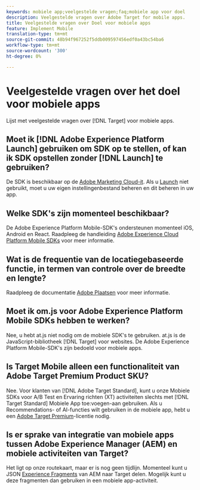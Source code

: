 ```yaml
---
keywords: mobiele app;veelgestelde vragen;faq;mobiele app voor doel
description: Veelgestelde vragen over Adobe Target for mobile apps.
title: Veelgestelde vragen over Doel voor mobiele apps
feature: Implement Mobile
translation-type: tm+mt
source-git-commit: 48b94f967252f5ddb009597456edf0a43bc54ba6
workflow-type: tm+mt
source-wordcount: '300'
ht-degree: 0%

---
```



# Veelgestelde vragen over het doel voor mobiele apps

Lijst met veelgestelde vragen over [!DNL Target] voor mobiele apps.

## Moet ik [!DNL Adobe Experience Platform Launch] gebruiken om SDK op te stellen, of kan ik SDK opstellen zonder [!DNL Launch] te gebruiken?

De SDK is beschikbaar op de [Adobe Marketing Cloud-it](https://github.com/Adobe-Marketing-Cloud/acp-sdks/). Als u [Launch](https://experienceleague.adobe.com/docs/launch/using/overview.html) niet gebruikt, moet u uw eigen instellingenbestand beheren en dit beheren in uw app.

## Welke SDK&#39;s zijn momenteel beschikbaar?

De Adobe Experience Platform Mobile-SDK&#39;s ondersteunen momenteel iOS, Android en React. Raadpleeg de handleiding [Adobe Experience Cloud Platform Mobile SDKs](https://aep-sdks.gitbook.io/docs/) voor meer informatie.

## Wat is de frequentie van de locatiegebaseerde functie, in termen van controle over de breedte en lengte?

Raadpleeg de documentatie [Adobe Plaatsen](https://placesdocs.com/places-services-by-adobe-documentation/) voor meer informatie.

## Moet ik om.js voor Adobe Experience Platform Mobile SDKs hebben te werken?

Nee, u hebt at.js niet nodig om de mobiele SDK&#39;s te gebruiken. at.js is de JavaScript-bibliotheek [!DNL Target] voor websites. De Adobe Experience Platform Mobile-SDK&#39;s zijn bedoeld voor mobiele apps.

## Is Target Mobile alleen een functionaliteit van Adobe Target Premium Product SKU?

Nee. Voor klanten van [!DNL Adobe Target Standard], kunt u onze Mobiele SDKs voor A/B Test en Ervaring richten (XT) activiteiten slechts met [!DNL Target Standard] Mobiele App toe:voegen-aan gebruiken. Als u Recommendations- of AI-functies wilt gebruiken in de mobiele app, hebt u een [Adobe Target Premium](/help/c-intro/intro.md#premium)-licentie nodig.

## Is er sprake van integratie van mobiele apps tussen Adobe Experience Manager (AEM) en mobiele activiteiten van Target?

Het ligt op onze routekaart, maar er is nog geen tijdlijn. Momenteel kunt u JSON [Experience Fragments](/help/c-experiences/c-manage-content/aem-experience-fragments.md) van AEM naar Target delen. Mogelijk kunt u deze fragmenten dan gebruiken in een mobiele app-activiteit.
